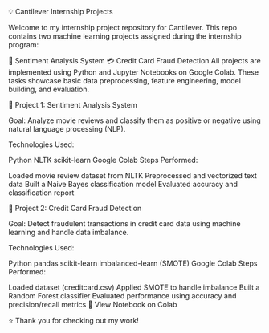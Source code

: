 💡 Cantilever Internship Projects

Welcome to my internship project repository for Cantilever. This repo contains two machine learning projects assigned during the internship program:

🧠 Sentiment Analysis System
💳 Credit Card Fraud Detection
All projects are implemented using Python and Jupyter Notebooks on Google Colab. These tasks showcase basic data preprocessing, feature engineering, model building, and evaluation.

📘 Project 1: Sentiment Analysis System

Goal: Analyze movie reviews and classify them as positive or negative using natural language processing (NLP).

Technologies Used:

Python
NLTK
scikit-learn
Google Colab
Steps Performed:

Loaded movie review dataset from NLTK
Preprocessed and vectorized text data
Built a Naive Bayes classification model
Evaluated accuracy and classification report

📗 Project 2: Credit Card Fraud Detection

Goal: Detect fraudulent transactions in credit card data using machine learning and handle data imbalance.

Technologies Used:

Python
pandas
scikit-learn
imbalanced-learn (SMOTE)
Google Colab
Steps Performed:

Loaded dataset (creditcard.csv)
Applied SMOTE to handle imbalance
Built a Random Forest classifier
Evaluated performance using accuracy and precision/recall metrics
📎 View Notebook on Colab

⭐ Thank you for checking out my work!
